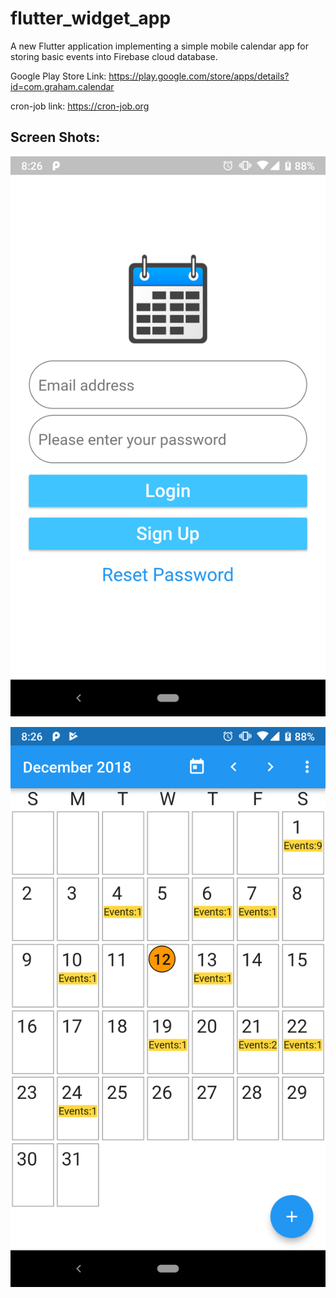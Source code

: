 # flutter_widget_app

A new Flutter application implementing a simple mobile calendar app for storing basic events into Firebase cloud database.

Google Play Store Link: https://play.google.com/store/apps/details?id=com.graham.calendar

cron-job link: https://cron-job.org

## Screen Shots:

![Screenshot1](Login.png)

![Screenshot2](events_calendar.png)

